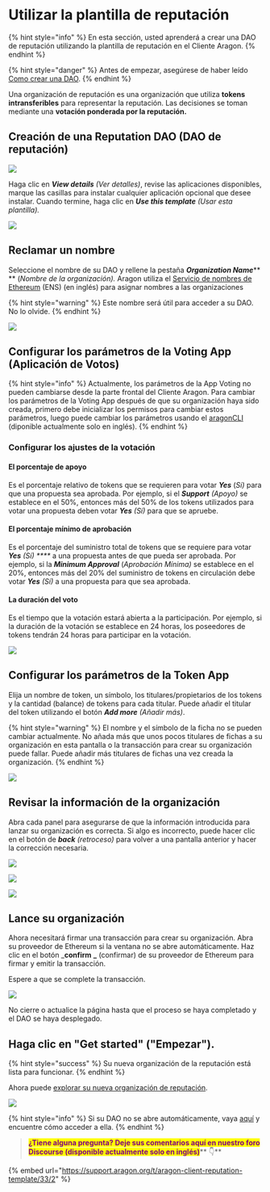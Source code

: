 # Utilizar la plantilla de reputación

{% hint style="info" %}
En esta sección, usted aprenderá a crear una DAO de reputación utilizando la plantilla de reputación en el Cliente Aragon.
{% endhint %}

{% hint style="danger" %}
Antes de empezar, asegúrese de haber leído [Como crear una DAO](./).
{% endhint %}

Una organización de reputación es una organización que utiliza **tokens intransferibles** para representar la reputación. Las decisiones se toman mediante una **votación ponderada por la reputación.**

## Creación de una Reputation DAO (DAO de reputación)

![](<../../../.gitbook/assets/Schermata 2022-02-10 alle 15.02.19.png>)

Haga clic en _**View details** (Ver detalles)_, revise las aplicaciones disponibles, marque las casillas para instalar cualquier aplicación opcional que desee instalar. Cuando termine, haga clic en _**Use this template** (Usar esta plantilla)._

![](<../../../.gitbook/assets/Schermata 2022-02-10 alle 15.22.29.png>)

## Reclamar un nombre

Seleccione el nombre de su DAO y rellene la pestaña _**Organization Name**_\*\* \*\* (_Nombre de la organización)._ Aragon utiliza el [Servicio de nombres de Ethereum](https://ens.domains) (ENS) (en inglés) para asignar nombres a las organizaciones

{% hint style="warning" %}
Este nombre será útil para acceder a su DAO. No lo olvide.
{% endhint %}

![](<../../../.gitbook/assets/Schermata 2022-02-10 alle 15.23.36.png>)

## Configurar los parámetros de la Voting App (Aplicación de Votos)

{% hint style="info" %}
Actualmente, los parámetros de la App Voting no pueden cambiarse desde la parte frontal del Cliente Aragon. Para cambiar los parámetros de la Voting App después de que su organización haya sido creada, primero debe inicializar los permisos para cambiar estos parámetros, luego puede cambiar los parámetros usando el [aragonCLI](https://hack.aragon.org/developers/tools/aragoncli) (diponible actualmente solo en inglés).
{% endhint %}

### Configurar los ajustes de la votación

#### El porcentaje de apoyo

Es el porcentaje relativo de tokens que se requieren para votar _**Yes**_ (_Sí)_ para que una propuesta sea aprobada. Por ejemplo, si el _**Support** (Apoyo)_ se establece en el 50%, entonces más del 50% de los tokens utilizados para votar una propuesta deben votar _**Yes** (Sí)_ para que se apruebe.

#### El porcentaje mínimo de aprobación

Es el porcentaje del suministro total de tokens que se requiere para votar _**Yes** (Sí) ****_ a una propuesta antes de que pueda ser aprobada. Por ejemplo, si la _**Minimum Approval**_ (_Aprobación Mínima)_ se establece en el 20%, entonces más del 20% del suministro de tokens en circulación debe votar _**Yes** (Sí)_ a una propuesta para que sea aprobada.

#### La duración del voto

Es el tiempo que la votación estará abierta a la participación. Por ejemplo, si la duración de la votación se establece en 24 horas, los poseedores de tokens tendrán 24 horas para participar en la votación.

![](<../../../.gitbook/assets/Schermata 2022-02-10 alle 15.08.36.png>)

## Configurar los parámetros de la Token App&#x20;

Elija un nombre de token, un símbolo, los titulares/propietarios de los tokens y la cantidad (balance) de tokens para cada titular. Puede añadir el titular del token utilizando el botón _**Add more** (Añadir más)_.

{% hint style="warning" %}
El nombre y el símbolo de la ficha no se pueden cambiar actualmente. No añada más que unos pocos titulares de fichas a su organización en esta pantalla o la transacción para crear su organización puede fallar. Puede añadir más titulares de fichas una vez creada la organización.
{% endhint %}

![](<../../../.gitbook/assets/Schermata 2022-02-10 alle 15.25.03.png>)

## Revisar la información de la organización

Abra cada panel para asegurarse de que la información introducida para lanzar su organización es correcta. Si algo es incorrecto, puede hacer clic en el botón de _**back** (retroceso)_ para volver a una pantalla anterior y hacer la corrección necesaria.

![](<../../../.gitbook/assets/Schermata 2022-02-10 alle 15.25.54.png>)

![](<../../../.gitbook/assets/Schermata 2022-02-10 alle 15.26.03.png>)

![](<../../../.gitbook/assets/Schermata 2022-02-10 alle 15.26.14.png>)

## Lance su organización

Ahora necesitará firmar una transacción para crear su organización. Abra su proveedor de Ethereum si la ventana no se abre automáticamente. Haz clic en el botón \_**confirm** **\_** (confirmar) de su proveedor de Ethereum para firmar y emitir la transacción.

Espere a que se complete la transacción.

![](https://d33v4339jhl8k0.cloudfront.net/docs/assets/5c98a4fe0428633d2cf3fcf7/images/5d8624d704286364bc8f650d/file-arEtXF8S0j.png)

No cierre o actualice la página hasta que el proceso se haya completado y el DAO se haya desplegado.

## Haga clic en "Get started" ("Empezar").

{% hint style="success" %}
Su nueva organización de la reputación está lista para funcionar.
{% endhint %}

Ahora puede [explorar su nueva organización de reputación](../explore-template-dao/).

![](<../../../.gitbook/assets/Schermata 2022-02-10 alle 15.17.04.png>)

{% hint style="info" %}
Si su DAO no se abre automáticamente, vaya [aquí](../../../faqs-preguntas-frecuentes/products/aragon-client/where-is-my-dao.md) y encuentre cómo acceder a ella.
{% endhint %}

> <mark style="color:purple;">**¿Tiene alguna pregunta? Deje sus comentarios aquí en nuestro foro Discourse (disponible actualmente solo en inglés)**</mark>** 👇**

{% embed url="https://support.aragon.org/t/aragon-client-reputation-template/33/2" %}
